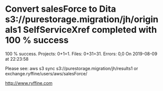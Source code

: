 # Convert salesForce to Dita s3://purestorage.migration/jh/originals1 SelfServiceXref completed with 100 % success

100 % success. Projects: 0+1=1.  Files: 0+31=31. Errors: 0,0  On 2019-08-09 at 22:23:58



Please see: aws s3 sync s3://purestorage.migration/jh/results1 or exchange.ryffine/users/aws/salesForce/

http://www.ryffine.com
